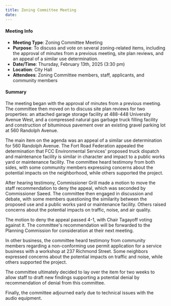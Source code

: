 ```yaml
---
title: Zoning Committee Meeting
date: 
---
```

#### Meeting Info

* **Meeting Type**: Zoning Committee Meeting
* **Purpose**: To discuss and vote on several zoning-related items, including the approval of minutes from a previous meeting, site plan reviews, and an appeal of a similar use determination.
* **Date/Time**: Thursday, February 13th, 2025 (3:30 pm)
* **Location**: City Hall
* **Attendees**: Zoning Committee members, staff, applicants, and community members

#### Summary

The meeting began with the approval of minutes from a previous meeting. The committee then moved on to discuss site plan reviews for two properties: an attached garage storage facility at 488-448 University Avenue West, and a compressed natural gas garbage truck filling facility and construction of bituminous pavement over an existing gravel parking lot at 560 Randolph Avenue.

The main item on the agenda was an appeal of a similar use determination for 560 Randolph Avenue. The Fort Road Federation appealed the determination that FCC Environmental Services' proposed truck dispatch and maintenance facility is similar in character and impact to a public works yard or maintenance facility. The committee heard testimony from both sides, with some community members expressing concerns about the potential impacts on the neighborhood, while others supported the project.

After hearing testimony, Commissioner Grill made a motion to move the staff recommendation to deny the appeal, which was seconded by Commissioner Saeed. The committee then engaged in discussion and debate, with some members questioning the similarity between the proposed use and a public works yard or maintenance facility. Others raised concerns about the potential impacts on traffic, noise, and air quality.

The motion to deny the appeal passed 4-1, with Chair Tagayoff voting against it. The committee's recommendation will be forwarded to the Planning Commission for consideration at their next meeting.

In other business, the committee heard testimony from community members regarding a non-conforming use permit application for a service business with a workshop at 237 Richmond Street. Some neighbors expressed concerns about the potential impacts on traffic and noise, while others supported the project.

The committee ultimately decided to lay over the item for two weeks to allow staff to draft new findings supporting a potential denial by recommendation of denial from this committee.

Finally, the committee adjourned early due to technical issues with the audio equipment.

